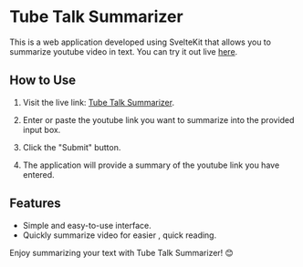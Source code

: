 # Tube Talk Summarizer

This is a web application developed using SvelteKit that allows you to summarize youtube video in text. You can try it out live [here](https://tube-talk-summarizer.vercel.app/).

## How to Use

1. Visit the live link: [Tube Talk Summarizer](https://tube-talk-summarizer.vercel.app/).

2. Enter or paste the youtube link you want to summarize into the provided input box.

3. Click the "Submit" button.

4. The application will provide a summary of the youtube link you have entered.

## Features

- Simple and easy-to-use interface.
- Quickly summarize video for easier , quick reading.

Enjoy summarizing your text with Tube Talk Summarizer! 😊
